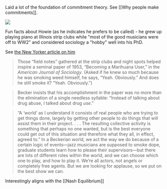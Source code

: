 Laid a lot of the foundation of commitment theory. See [[Why people make commitments]].

![](https://upload.wikimedia.org/wikipedia/commons/thumb/6/69/Howard-S.-Becker-EHESS.JPG/480px-Howard-S.-Becker-EHESS.JPG)

Fun facts about Howie (as he indicates he prefers to be called) - he grew up playing piano at Illinois strip clubs while "most of the good musicians were off to WW2" and considered sociology a "hobby" well into his PhD.

See [the New Yorker article on him](https://www.newyorker.com/magazine/2015/01/12/outside-game)

> Those “field notes” gathered at the strip clubs and night spots helped inspire a seminal paper of 1953, “Becoming a Marihuana User,” in the _American Journal of Sociology_. (Asked if he knew so much because he was smoking weed himself, he says, “Yeah. Obviously.” And does he still smoke it? “Yeah. Obviously.”)

> Becker insists that his accomplishment in the paper was no more than the elimination of a single needless syllable: “Instead of talking about drug abuse, I talked about drug _use_.”

> “A ‘world’ as I understand it consists of real people who are trying to get things done, largely by getting other people to do things that will assist them in their project. . . . The resulting collective activity is something that perhaps no one wanted, but is the best everyone could get out of this situation and therefore what they all, in effect, agreed to.” In a Beckerian world, we act the way we do because of a certain logic of events—jazz musicians are supposed to smoke dope, graduate students learn how to please their supervisors—but there are lots of different roles within the world, and we can choose which one to play, and how to play it. We’re all actors, not angels or completely free agents. But we are looking for applause, so we put on the best show we can.

Interestingly aligns with the [[Nash Equilibrium]]